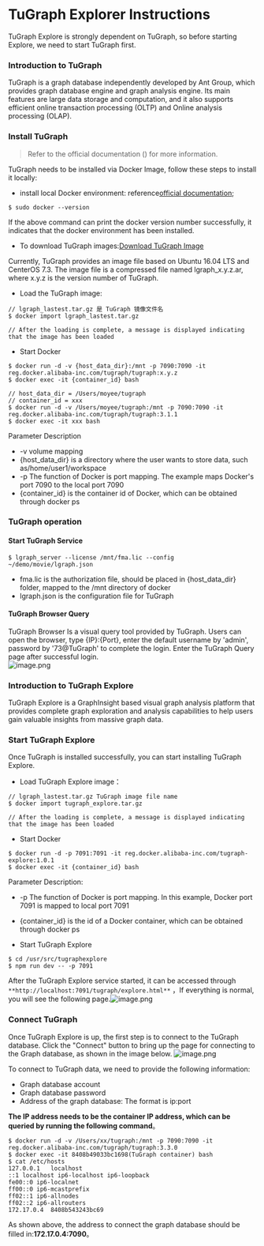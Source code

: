 # TuGraph Explorer Instructions

TuGraph Explore is strongly dependent on TuGraph, so before starting Explore, we need to start TuGraph first.
<a name="lGD6j"></a>

### Introduction to TuGraph

TuGraph is a graph database independently developed by Ant Group, which provides graph database engine and graph analysis engine. Its main features are large data storage and computation, and it also supports efficient online transaction processing (OLTP) and Online analysis processing (OLAP).
<a name="BOZFL"></a>

### Install TuGraph

> Refer to the official documentation () for more information.

TuGraph needs to be installed via Docker Image, follow these steps to install it locally:

- install local Docker environment: reference[official documentation](https://docs.docker.com/get-started/);

```shell
$ sudo docker --version
```

If the above command can print the docker version number successfully, it indicates that the docker environment has been installed.

- To download TuGraph images:[Download TuGraph Image](https://tugraph-web.oss-cn-beijing.aliyuncs.com/tugraph/tugraph-3.3.0/TuGraph-Image-3.3.0.tar.gz)

Currently, TuGraph provides an image file based on Ubuntu 16.04 LTS and CenterOS 7.3. The image file is a compressed file named lgraph_x.y.z.ar, where x.y.z is the version number of TuGraph.

- Load the TuGraph image:

```shell
// lgraph_lastest.tar.gz 是 TuGraph 镜像文件名
$ docker import lgraph_lastest.tar.gz

// After the loading is complete, a message is displayed indicating that the image has been loaded
```

- Start Docker

```shell
$ docker run -d -v {host_data_dir}:/mnt -p 7090:7090 -it reg.docker.alibaba-inc.com/tugraph/tugraph:x.y.z
$ docker exec -it {container_id} bash

// host_data_dir = /Users/moyee/tugraph
// container_id = xxx
$ docker run -d -v /Users/moyee/tugraph:/mnt -p 7090:7090 -it reg.docker.alibaba-inc.com/tugraph/tugraph:3.1.1
$ docker exec -it xxx bash

```

Parameter Description

- -v volume mapping
- {host_data_dir} is a directory where the user wants to store data, such as/home/user1/workspace
- -p The function of Docker is port mapping. The example maps Docker's port 7090 to the local port 7090
- {container_id} is the container id of Docker, which can be obtained through docker ps

<a name="LOzYE"></a>

### TuGraph operation

<a name="zLris"></a>

#### Start TuGraph Service

```shell
$ lgraph_server --license /mnt/fma.lic --config ~/demo/movie/lgraph.json
```

- fma.lic is the authorization file, should be placed in {host_data_dir} folder, mapped to the /mnt directory of docker
- lgraph.json is the configuration file for TuGraph

<a name="OUx1A"></a>

#### TuGraph Browser Query

TuGraph Browser Is a visual query tool provided by TuGraph. Users can open the browser, type {IP}:{Port}, enter the default username by 'admin', password by '73@TuGraph' to complete the login. Enter the TuGraph Query page after successful login.<br />![image.png](https://tugraph-web-static.oss-cn-beijing.aliyuncs.com/%E6%96%87%E6%A1%A3/2.Operating/7.tugraph-browser-query-01.png)
<a name="wGOCA"></a>

### Introduction to TuGraph Explore

TuGraph Explore is a GraphInsight based visual graph analysis platform that provides complete graph exploration and analysis capabilities to help users gain valuable insights from massive graph data.

<a name="uw3UH"></a>

### Start TuGraph Explore

Once TuGraph is installed successfully, you can start installing TuGraph Explore.

- Load TuGraph Explore image：

```shell
// lgraph_lastest.tar.gz TuGraph image file name
$ docker import tugraph_explore.tar.gz

// After the loading is complete, a message is displayed indicating that the image has been loaded
```

- Start Docker

```shell
$ docker run -d -p 7091:7091 -it reg.docker.alibaba-inc.com/tugraph-explore:1.0.1
$ docker exec -it {container_id} bash
```

Parameter Description:

- -p The function of Docker is port mapping. In this example, Docker port 7091 is mapped to local port 7091
- {container_id} is the id of a Docker container, which can be obtained through docker ps

- Start TuGraph Explore

```shell
$ cd /usr/src/tugraphexplore
$ npm run dev -- -p 7091
```

After the TuGraph Explore service started, it can be accessed through `**http://localhost:7091/tugraph/explore.html**` ，If everything is normal, you will see the following page.![image.png](https://tugraph-web-static.oss-cn-beijing.aliyuncs.com/tugraph-expolore/tugraph-explore-index.png)

### Connect TuGraph

Once TuGraph Explore is up, the first step is to connect to the TuGraph database. Click the "Connect" button to bring up the page for connecting to the Graph database, as shown in the image below.
![image.png](https://gw.alipayobjects.com/mdn/rms_fa12c2/afts/img/A*JEUKRYMH--4AAAAAAAAAAAAAARQnAQ)

To connect to TuGraph data, we need to provide the following information:

- Graph database account
- Graph database password
- Address of the graph database: The format is ip:port

**The IP address needs to be the container IP address, which can be queried by running the following command**。

```
$ docker run -d -v /Users/xx/tugraph:/mnt -p 7090:7090 -it reg.docker.alibaba-inc.com/tugraph/tugraph:3.3.0
$ docker exec -it 8408b49033bc1698(TuGraph container) bash
$ cat /etc/hosts
127.0.0.1	localhost
::1	localhost ip6-localhost ip6-loopback
fe00::0	ip6-localnet
ff00::0	ip6-mcastprefix
ff02::1	ip6-allnodes
ff02::2	ip6-allrouters
172.17.0.4	8408b543243bc69
```

As shown above, the address to connect the graph database should be filled in:**172.17.0.4:7090**。
